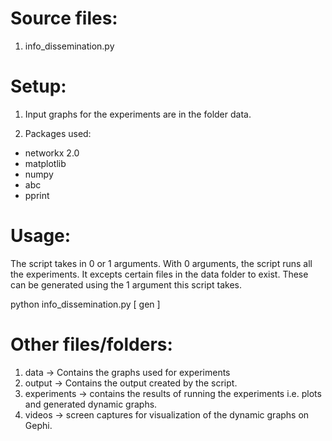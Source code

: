 # Source files:
1. info_dissemination.py 

# Setup:
1. Input graphs for the experiments are in the folder data.

2. Packages used:
- networkx 2.0
- matplotlib
- numpy
- abc 
- pprint

# Usage:
The script takes in 0 or 1 arguments. With 0 arguments, the script runs all the experiments. It excepts certain 
files in the data folder to exist. These can be generated using the 1 argument this script takes.

python info_dissemination.py [ gen ]

# Other files/folders:
1. data -> Contains the graphs used for experiments
2. output -> Contains the output created by the script.
3. experiments -> contains the results of running the experiments i.e. plots and generated dynamic graphs.
4. videos -> screen captures for visualization of the dynamic graphs on Gephi.
